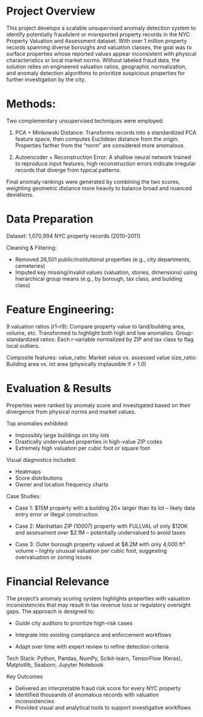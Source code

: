 # Project Overview
This project develops a scalable unsupervised anomaly detection system to identify potentially fraudulent or misreported property records in the NYC Property Valuation and Assessment dataset. With over 1 million property records spanning diverse boroughs and valuation classes, the goal was to surface properties whose reported values appear inconsistent with physical characteristics or local market norms. Without labeled fraud data, the solution relies on engineered valuation ratios, geographic normalization, and anomaly detection algorithms to prioritize suspicious properties for further investigation by the city.

# Methods:
Two complementary unsupervised techniques were employed:

1. PCA + Minkowski Distance: Transforms records into a standardized PCA feature space, then computes Euclidean distance from the origin. Properties farther from the “norm” are considered more anomalous.

2. Autoencoder + Reconstruction Error: A shallow neural network trained to reproduce input features; high reconstruction errors indicate irregular records that diverge from typical patterns.

Final anomaly rankings were generated by combining the two scores, weighting geometric distance more heavily to balance broad and nuanced deviations.

# Data Preparation
Dataset: 1,070,994 NYC property records (2010–2011)

Cleaning & Filtering:
- Removed 26,501 public/institutional properties (e.g., city departments, cemeteries)
- Imputed key missing/invalid values (valuation, stories, dimensions) using hierarchical group means (e.g., by borough, tax class, and building class)

# Feature Engineering:

9 valuation ratios (r1–r9): Compare property value to land/building area, volume, etc. Transformed to highlight both high and low anomalies.
Group-standardized ratios: Each r-variable normalized by ZIP and tax class to flag local outliers.

Composite features:
value_ratio: Market value vs. assessed value
size_ratio: Building area vs. lot area (physically implausible if > 1.0)

# Evaluation & Results
Properties were ranked by anomaly score and investigated based on their divergence from physical norms and market values.

Top anomalies exhibited:
- Impossibly large buildings on tiny lots
- Drastically undervalued properties in high-value ZIP codes
- Extremely high valuation per cubic foot or square foot

Visual diagnostics included:
- Heatmaps
- Score distributions
- Owner and location frequency charts

Case Studies:
- Case 1: $15M property with a building 20× larger than its lot – likely data entry error or illegal construction

- Case 2: Manhattan ZIP (10007) property with FULLVAL of only $120K and assessment over $2.1M – potentially undervalued to avoid taxes

- Case 3: Outer borough property valued at $8.2M with only 4,000 ft³ volume – highly unusual valuation per cubic foot, suggesting overvaluation or zoning issues

# Financial Relevance
The project’s anomaly scoring system highlights properties with valuation inconsistencies that may result in tax revenue loss or regulatory oversight gaps. The approach is designed to:

- Guide city auditors to prioritize high-risk cases

- Integrate into existing compliance and enforcement workflows

- Adapt over time with expert review to refine detection criteria

Tech Stack: Python, Pandas, NumPy, Scikit-learn, TensorFlow (Keras), Matplotlib, Seaborn, Jupyter Notebook



Key Outcomes
- Delivered an interpretable fraud risk score for every NYC property
- Identified thousands of anomalous records with valuation inconsistencies
- Provided visual and analytical tools to support investigative workflows
